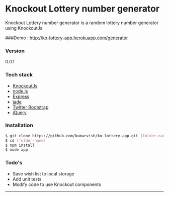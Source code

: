 # Knockout Lottery number generator

Knockout Lottery number generator is a random lottery number generator using KnockoutJs

###Demo : http://ko-lottery-app.herokuapp.com/generator
  
### Version
0.0.1

### Tech stack

* [KnockoutJs]
* [node.js]
* [Express]
* [jade]
* [Twitter Bootstrap]
* [jQuery]

### Installation

```sh
$ git clone https://github.com/kumarvish/ko-lottery-app.git [folder-name]
$ cd [folder-name]
$ npm install
$ node app

```

### Todo's

* Save wish list to local storage
* Add unit tests
* Modify code to use Knockout components


****

[node.js]:http://nodejs.org
[Twitter Bootstrap]:http://twitter.github.com/bootstrap/
[jQuery]:http://jquery.com
[express]:http://expressjs.com
[KnockoutJs]:knockoutjs.com
[jade]:http://jade-lang.com/





